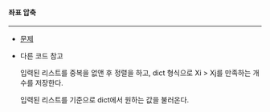 #### 좌표 압축

------

- [문제](https://www.acmicpc.net/problem/18870)

- 다른 코드 참고

  입력된 리스트를 중복을 없앤 후 정렬을 하고, dict 형식으로 Xi > Xj를 만족하는 개수를 저장한다.

  입력된 리스트를 기준으로 dict에서 원하는 값을 불러온다.

